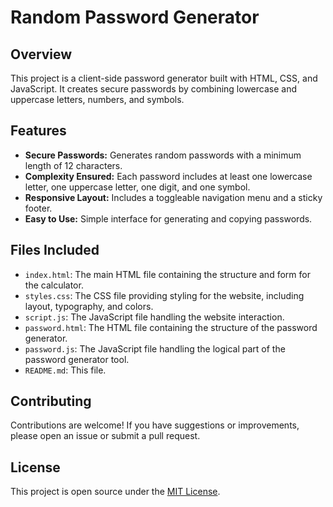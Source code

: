 # Random Password Generator

## Overview
This project is a client-side password generator built with HTML, CSS, and JavaScript. It creates secure passwords by combining lowercase and uppercase letters, numbers, and symbols. 

## Features
- **Secure Passwords:** Generates random passwords with a minimum length of 12 characters.
- **Complexity Ensured:** Each password includes at least one lowercase letter, one uppercase letter, one digit, and one symbol.
- **Responsive Layout:** Includes a toggleable navigation menu and a sticky footer.
- **Easy to Use:** Simple interface for generating and copying passwords.

## Files Included

- `index.html`: The main HTML file containing the structure and form for the calculator.
- `styles.css`: The CSS file providing styling for the website, including layout, typography, and colors.
- `script.js`: The JavaScript file handling the website interaction.
- `password.html`: The HTML file containing the structure of the password generator.
- `password.js`: The JavaScript file handling the logical part of the password generator tool.
- `README.md`: This file.

## Contributing

Contributions are welcome! If you have suggestions or improvements, please open an issue or submit a pull request.

## License

This project is open source under the [MIT License](LICENSE).
